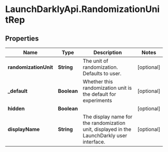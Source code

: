 # LaunchDarklyApi.RandomizationUnitRep

## Properties

Name | Type | Description | Notes
------------ | ------------- | ------------- | -------------
**randomizationUnit** | **String** | The unit of randomization. Defaults to user. | [optional] 
**_default** | **Boolean** | Whether this randomization unit is the default for experiments | [optional] 
**hidden** | **Boolean** |  | [optional] 
**displayName** | **String** | The display name for the randomization unit, displayed in the LaunchDarkly user interface. | [optional] 


